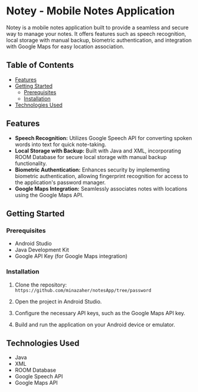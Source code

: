 
# Notey - Mobile Notes Application


Notey is a mobile notes application built to provide a seamless and secure way to manage your notes. It offers features such as speech recognition, local storage with manual backup, biometric authentication, and integration with Google Maps for easy location association.

## Table of Contents
- [Features](#features)
- [Getting Started](#getting-started)
  - [Prerequisites](#prerequisites)
  - [Installation](#installation)
- [Technologies Used](#technologies-used)

## Features

- **Speech Recognition:** Utilizes Google Speech API for converting spoken words into text for quick note-taking.
- **Local Storage with Backup:** Built with Java and XML, incorporating ROOM Database for secure local storage with manual backup functionality.
- **Biometric Authentication:** Enhances security by implementing biometric authentication, allowing fingerprint recognition for access to the application's password manager.
- **Google Maps Integration:** Seamlessly associates notes with locations using the Google Maps API.

## Getting Started

### Prerequisites

- Android Studio 
- Java Development Kit 
- Google API Key (for Google Maps integration)

### Installation

1. Clone the repository:
   ``
  https://github.com/minazaher/notesApp/tree/password
   ``

2. Open the project in Android Studio.

3. Configure the necessary API keys, such as the Google Maps API key.

4. Build and run the application on your Android device or emulator.


## Technologies Used

- Java
- XML
- ROOM Database
- Google Speech API
- Google Maps API

